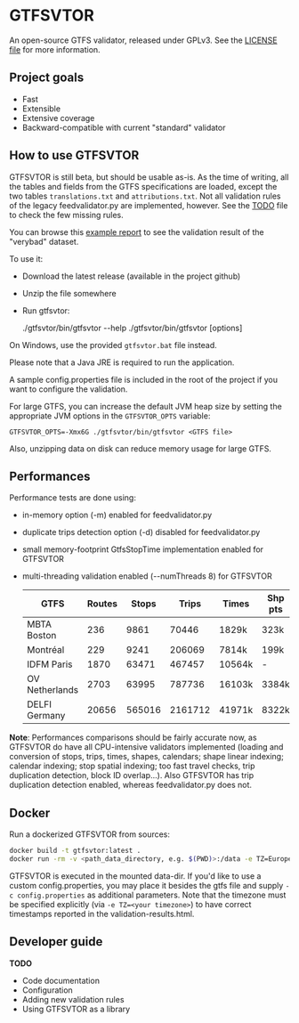 GTFSVTOR
========

An open-source GTFS validator, released under GPLv3.
See the [LICENSE file](LICENSE) for more information.

Project goals
-------------

- Fast
- Extensible
- Extensive coverage
- Backward-compatible with current "standard" validator

How to use GTFSVTOR
-------------------

GTFSVTOR is still beta, but should be usable as-is.
As the time of writing, all the tables and fields from the GTFS specifications are loaded,
except the two tables `translations.txt` and `attributions.txt`.
Not all validation rules of the legacy feedvalidator.py are implemented, however.
See the [TODO](TODO) file to check the few missing rules.

You can browse this [example report](https://mecatran.github.io/gtfsvtor/validation-results.html)
to see the validation result of the "verybad" dataset.

To use it:

- Download the latest release (available in the project github)
- Unzip the file somewhere
- Run gtfsvtor:

    ./gtfsvtor/bin/gtfsvtor --help
    ./gtfsvtor/bin/gtfsvtor [options] <GTFS file>

On Windows, use the provided `gtfsvtor.bat` file instead.

Please note that a Java JRE is required to run the application.

A sample config.properties file is included in the root of the project
if you want to configure the validation.

For large GTFS, you can increase the default JVM heap size by setting
the appropriate JVM options in the `GTFSVTOR_OPTS` variable:

    GTFSVTOR_OPTS=-Xmx6G ./gtfsvtor/bin/gtfsvtor <GTFS file>

Also, unzipping data on disk can reduce memory usage for large GTFS.

Performances
------------

Performance tests are done using:

- in-memory option (-m) enabled for feedvalidator.py
- duplicate trips detection option (-d) disabled for feedvalidator.py
- small memory-footprint GtfsStopTime implementation enabled for GTFSVTOR
- multi-threading validation enabled (--numThreads 8) for GTFSVTOR

  | GTFS            | Routes | Stops  | Trips   | Times  | Shp pts | FeedValidator | GTFSVTOR      |
  |-----------------|--------|--------|---------|--------|---------|---------------|---------------|
  | MBTA Boston     |    236 |   9861 |   70446 |  1829k |    323k | 2m20s         | 8s            |
  | Montréal        |    229 |   9241 |  206069 |  7814k |    199k | 9m23s         | 20s           |
  | IDFM Paris      |   1870 |  63471 |  467457 | 10564k |       - | 57m50s        | 40s           |
  | OV Netherlands  |   2703 |  63995 |  787736 | 16103k |   3384k | ?             | 1m50s         |
  | DELFI Germany   |  20656 | 565016 | 2161712 | 41971k |   8322k | ?             | 2m44s         |
  
**Note**: Performances comparisons should be fairly accurate now,
as GTFSVTOR do have all CPU-intensive validators implemented
(loading and conversion of stops, trips, times, shapes, calendars; shape linear indexing; calendar indexing;
stop spatial indexing; too fast travel checks, trip duplication detection, block ID overlap...).
Also GTFSVTOR has trip duplication detection enabled, whereas feedvalidator.py does not.

Docker
------

Run a dockerized GTFSVTOR from sources:

```sh
docker build -t gtfsvtor:latest .
docker run -rm -v <path_data_directory, e.g. $(PWD)>:/data -e TZ=Europe/Berlin gtfsvtor:latest <gtfs-file>
```

GTFSVTOR is executed in the mounted data-dir. If you'd like to use a custom config.properties, 
you may place it besides the gtfs file and supply `-c config.properties` as additional parameters.
Note that the timezone must be specified explicitly (via `-e TZ=<your timezone>`) to have correct timestamps 
reported in the validation-results.html.

Developer guide
---------------

**TODO**

- Code documentation
- Configuration
- Adding new validation rules
- Using GTFSVTOR as a library

